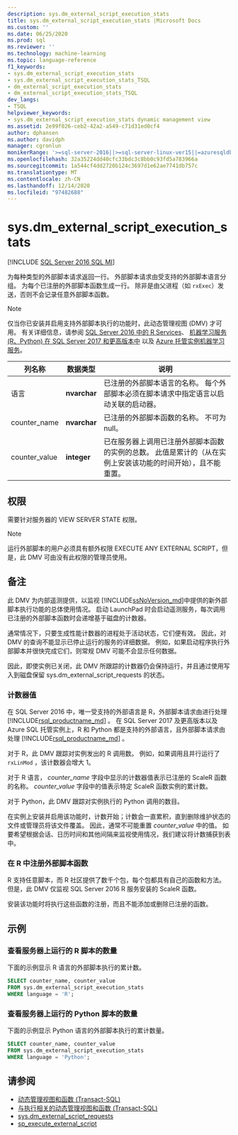 ```yaml
---
description: sys.dm_external_script_execution_stats
title: sys.dm_external_script_execution_stats |Microsoft Docs
ms.custom: ''
ms.date: 06/25/2020
ms.prod: sql
ms.reviewer: ''
ms.technology: machine-learning
ms.topic: language-reference
f1_keywords:
- sys.dm_external_script_execution_stats
- sys.dm_external_script_execution_stats_TSQL
- dm_external_script_execution_stats
- dm_external_script_execution_stats_TSQL
dev_langs:
- TSQL
helpviewer_keywords:
- sys.dm_external_script_execution_stats dynamic management view
ms.assetid: 2e99f026-ceb2-42a2-a549-c71d31ed0cf4
author: dphansen
ms.author: davidph
manager: cgronlun
monikerRange: '>=sql-server-2016||>=sql-server-linux-ver15||=azuresqldb-mi-current'
ms.openlocfilehash: 32a35224dd40cfc33bdc3c8bb0c93fd5a783966a
ms.sourcegitcommit: 1a544cf4dd2720b124c3697d1e62ae7741db757c
ms.translationtype: MT
ms.contentlocale: zh-CN
ms.lasthandoff: 12/14/2020
ms.locfileid: "97482688"
---
```

# <a name="sysdm_external_script_execution_stats"></a>sys.dm_external_script_execution_stats
[!INCLUDE [SQL Server 2016 SQL MI](../../includes/applies-to-version/sqlserver2016-asdbmi.md)]

为每种类型的外部脚本请求返回一行。 外部脚本请求由受支持的外部脚本语言分组。 为每个已注册的外部脚本函数生成一行。 除非是由父进程（如 `rxExec`）发送，否则不会记录任意外部脚本函数。
  
> [!NOTE]  
> 仅当你已安装并启用支持外部脚本执行的功能时，此动态管理视图 (DMV) 才可用。 有关详细信息，请参阅 [SQL Server 2016 中的 R Services](../../machine-learning/r/sql-server-r-services.md)、 [机器学习服务 (R、Python) 在 SQL Server 2017 和更高版本中](../../machine-learning/sql-server-machine-learning-services.md) 以及 [Azure 托管实例机器学习服务](/azure/azure-sql/managed-instance/machine-learning-services-overview)。
  
|列名称|数据类型|说明|  
|-----------------|---------------|-----------------|  
|语言|**nvarchar**|已注册的外部脚本语言的名称。 每个外部脚本必须在脚本请求中指定语言以启动关联的启动器。 |  
|counter_name|**nvarchar**|已注册的外部脚本函数的名称。 不可为 null。|  
|counter_value|**integer**|已在服务器上调用已注册外部脚本函数的实例的总数。 此值是累计的（从在实例上安装该功能的时间开始），且不能重置。|  

## <a name="permissions"></a>权限

 需要针对服务器的 VIEW SERVER STATE 权限。  
  
> [!NOTE]  
> 运行外部脚本的用户必须具有额外权限 EXECUTE ANY EXTERNAL SCRIPT，但是，此 DMV 可由没有此权限的管理员使用。
  
## <a name="remarks"></a>备注

  此 DMV 为内部遥测提供，以监视 [!INCLUDE[ssNoVersion_md](../../includes/ssnoversion-md.md)]中提供的新外部脚本执行功能的总体使用情况。 启动 LaunchPad 时会启动遥测服务，每次调用已注册的外部脚本函数时会递增基于磁盘的计数器。

通常情况下，只要生成性能计数器的进程处于活动状态，它们便有效。 因此，对 DMV 的查询不能显示已停止运行的服务的详细数据。 例如，如果启动程序执行外部脚本并很快完成它们，则常规 DMV 可能不会显示任何数据。

因此，即使实例已关闭，此 DMV 所跟踪的计数器仍会保持运行，并且通过使用写入到磁盘保留 sys.dm_external_script_requests 的状态。

### <a name="counter-values"></a>计数器值

在 SQL Server 2016 中，唯一受支持的外部语言是 R，外部脚本请求由进行处理 [!INCLUDE[rsql_productname_md](../../includes/rsql-productname-md.md)] 。 在 SQL Server 2017 及更高版本以及 Azure SQL 托管实例上，R 和 Python 都是支持的外部语言，且外部脚本请求由处理 [!INCLUDE[rsql_productname_md](../../includes/rsql-productnamenew-md.md)] 。

对于 R，此 DMV 跟踪对实例发出的 R 调用数。 例如，如果调用且并行运行了 `rxLinMod` ，该计数器会增大 1。

对于 R 语言， *counter_name* 字段中显示的计数器值表示已注册的 ScaleR 函数的名称。 *counter_value* 字段中的值表示特定 ScaleR 函数实例的累计数。 

对于 Python，此 DMV 跟踪对实例执行的 Python 调用的数目。

在实例上安装并启用该功能时，计数开始；计数会一直累积，直到删除维护状态的文件或管理员将该文件覆盖。 因此，通常不可能重置 *counter_value* 中的值。 如要希望根据会话、日历时间和其他间隔来监视使用情况，我们建议将计数捕获到表中。

### <a name="registration-of-external-script-functions-in-r"></a>在 R 中注册外部脚本函数

R 支持任意脚本，而 R 社区提供了数千个包，每个包都具有自己的函数和方法。 但是，此 DMV 仅监视 SQL Server 2016 R 服务安装的 ScaleR 函数。

安装该功能时将执行这些函数的注册，而且不能添加或删除已注册的函数。

## <a name="examples"></a>示例  
  
### <a name="viewing-the-number-of-r-scripts-run-on-the-server"></a>查看服务器上运行的 R 脚本的数量

 下面的示例显示 R 语言的外部脚本执行的累计数。  
  
```sql
SELECT counter_name, counter_value
FROM sys.dm_external_script_execution_stats
WHERE language = 'R';
```  

### <a name="viewing-the-number-of-python-scripts-run-on-the-server"></a>查看服务器上运行的 Python 脚本的数量

下面的示例显示 Python 语言的外部脚本执行的累计数量。  
  
```sql
SELECT counter_name, counter_value
FROM sys.dm_external_script_execution_stats
WHERE language = 'Python';
```  

## <a name="see-also"></a>请参阅

+ [动态管理视图和函数 (Transact-SQL)](~/relational-databases/system-dynamic-management-views/system-dynamic-management-views.md)
+ [与执行相关的动态管理视图和函数 (Transact-SQL)](../../relational-databases/system-dynamic-management-views/execution-related-dynamic-management-views-and-functions-transact-sql.md)
+ [sys.dm_external_script_requests](../../relational-databases/system-dynamic-management-views/sys-dm-external-script-requests.md)  
+ [sp_execute_external_script](../../relational-databases/system-stored-procedures/sp-execute-external-script-transact-sql.md)  
